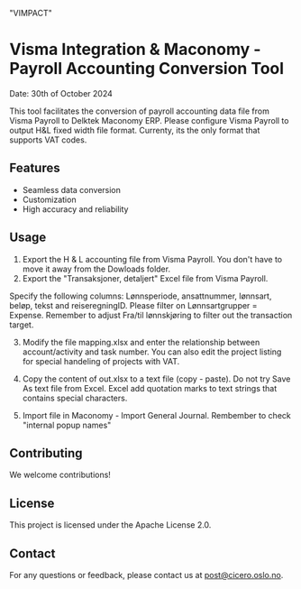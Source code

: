 "VIMPACT"
# Visma Integration & Maconomy - Payroll Accounting Conversion Tool
Date: 30th of October 2024

This tool facilitates the conversion of payroll accounting data file from Visma Payroll to Delktek Maconomy ERP.
Please configure Visma Payroll to output H&L fixed width file format. Currenty, its the only format that supports VAT codes.

## Features

- Seamless data conversion
- Customization
- High accuracy and reliability

## Usage

1) Export the H & L accounting file from Visma Payroll. You don't have to move it away from the Dowloads folder.
2) Export the "Transaksjoner, detaljert" Excel file from Visma Payroll.

Specify the following columns:
Lønnsperiode, ansattnummer, lønnsart, beløp, tekst and reiseregningID.
Please filter on Lønnsartgrupper = Expense. Remember to adjust Fra/til lønnskjøring to filter out the transaction target.

3) Modify the file mapping.xlsx and enter the relationship between account/activity and task number. 
You can also edit the project listing for special handeling of projects with VAT.  

4) Copy the content of out.xlsx to a text file (copy - paste). Do not try Save As text file from Excel. Excel add quotation marks to text strings that contains special characters. 

5) Import file in Maconomy - Import General Journal. Rembember to check "internal popup names"

## Contributing

We welcome contributions! 

## License

This project is licensed under the Apache License 2.0. 


## Contact

For any questions or feedback, please contact us at post@cicero.oslo.no.
